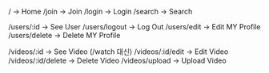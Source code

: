 / -> Home
/join -> Join
/login -> Login
/search -> Search

/users/:id -> See User
/users/logout -> Log Out
/users/edit -> Edit MY Profile
/users/delete -> Delete MY Profile

/videos/:id -> See Video (/watch 대신)
/videos/:id/edit -> Edit Video
/videos/:id/delete -> Delete Video
/videos/upload -> Upload Video
